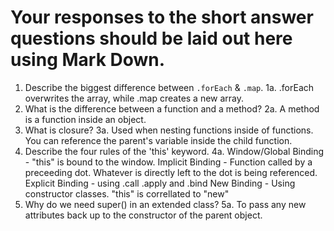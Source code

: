# Your responses to the short answer questions should be laid out here using Mark Down.
1. Describe the biggest difference between `.forEach` & `.map`.
    1a. .forEach overwrites the array, while .map creates a new array.
2. What is the difference between a function and a method?
    2a. A method is a function inside an object.
3. What is closure?
    3a. Used when nesting functions inside of functions. You can reference the parent's variable inside the child function. 
4. Describe the four rules of the 'this' keyword.
    4a.
    Window/Global Binding - "this" is bound to the window.
    Implicit Binding - Function called by a preceeding dot. Whatever is directly left to the dot is being referenced.
    Explicit Binding - using .call .apply and .bind
    New Binding - Using constructor classes. "this" is correllated to "new"
5. Why do we need super() in an extended class?
    5a. To pass any new attributes back up to the constructor of the parent object.
